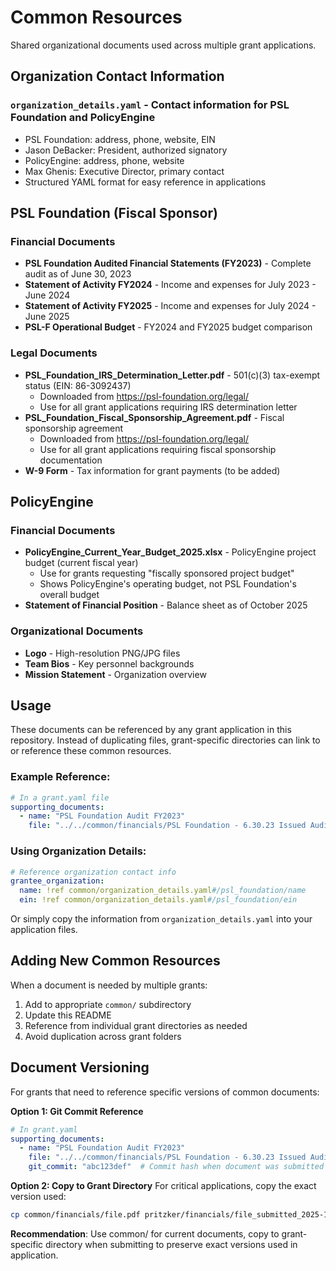 # Common Resources

Shared organizational documents used across multiple grant applications.

## Organization Contact Information

### **`organization_details.yaml`** - Contact information for PSL Foundation and PolicyEngine
- PSL Foundation: address, phone, website, EIN
- Jason DeBacker: President, authorized signatory
- PolicyEngine: address, phone, website
- Max Ghenis: Executive Director, primary contact
- Structured YAML format for easy reference in applications

## PSL Foundation (Fiscal Sponsor)

### Financial Documents
- **PSL Foundation Audited Financial Statements (FY2023)** - Complete audit as of June 30, 2023
- **Statement of Activity FY2024** - Income and expenses for July 2023 - June 2024
- **Statement of Activity FY2025** - Income and expenses for July 2024 - June 2025
- **PSL-F Operational Budget** - FY2024 and FY2025 budget comparison

### Legal Documents
- **PSL_Foundation_IRS_Determination_Letter.pdf** - 501(c)(3) tax-exempt status (EIN: 86-3092437)
  - Downloaded from https://psl-foundation.org/legal/
  - Use for all grant applications requiring IRS determination letter
- **PSL_Foundation_Fiscal_Sponsorship_Agreement.pdf** - Fiscal sponsorship agreement
  - Downloaded from https://psl-foundation.org/legal/
  - Use for all grant applications requiring fiscal sponsorship documentation
- **W-9 Form** - Tax information for grant payments (to be added)

## PolicyEngine

### Financial Documents
- **PolicyEngine_Current_Year_Budget_2025.xlsx** - PolicyEngine project budget (current fiscal year)
  - Use for grants requesting "fiscally sponsored project budget"
  - Shows PolicyEngine's operating budget, not PSL Foundation's overall budget
- **Statement of Financial Position** - Balance sheet as of October 2025

### Organizational Documents
- **Logo** - High-resolution PNG/JPG files
- **Team Bios** - Key personnel backgrounds
- **Mission Statement** - Organization overview

## Usage

These documents can be referenced by any grant application in this repository. Instead of duplicating files, grant-specific directories can link to or reference these common resources.

### Example Reference:
```yaml
# In a grant.yaml file
supporting_documents:
  - name: "PSL Foundation Audit FY2023"
    file: "../../common/financials/PSL Foundation - 6.30.23 Issued Audited Financial Statements (3)_compressed.pdf"
```

### Using Organization Details:
```yaml
# Reference organization contact info
grantee_organization:
  name: !ref common/organization_details.yaml#/psl_foundation/name
  ein: !ref common/organization_details.yaml#/psl_foundation/ein
```

Or simply copy the information from `organization_details.yaml` into your application files.

## Adding New Common Resources

When a document is needed by multiple grants:
1. Add to appropriate `common/` subdirectory
2. Update this README
3. Reference from individual grant directories as needed
4. Avoid duplication across grant folders

## Document Versioning

For grants that need to reference specific versions of common documents:

**Option 1: Git Commit Reference**
```yaml
# In grant.yaml
supporting_documents:
  - name: "PSL Foundation Audit FY2023"
    file: "../../common/financials/PSL Foundation - 6.30.23 Issued Audited Financial Statements (3)_compressed.pdf"
    git_commit: "abc123def"  # Commit hash when document was submitted
```

**Option 2: Copy to Grant Directory**
For critical applications, copy the exact version used:
```bash
cp common/financials/file.pdf pritzker/financials/file_submitted_2025-10-28.pdf
```

**Recommendation**: Use common/ for current documents, copy to grant-specific directory when submitting to preserve exact versions used in application.
